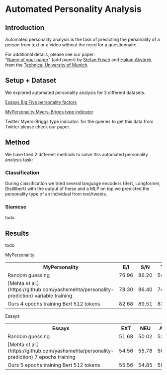 # Automated Personality Analysis

## Introduction
Automated personality analysis is the task of predicting the personality of a person from text or a video without the need for a questionnaire.

For additional details, please see our paper:  
"[Name of your paper](https://github.com/flo-stilz/3D-Visual-Grounding-with-Transformers/blob/lang-det/paper%20%26%20figures/final_submission_3D_visual_grounding_with_transformers.pdf)" (add paper)
by [Stefan Frisch](https://github.com/ga92xug) and [Hakan Akyürek](https://github.com/add_your_github/)
from the [Technical University of Munich](https://www.tum.de/en/). 

## Setup + Dataset
We explored automated personality analysis for 3 different datasets.

[Essays Big Five personality factors](https://github.com/ga92xug/personality-prediction/tree/master/data/essays)

[MyPersonality Myers-Briggs type indicator](https://www.kaggle.com/datasets/haisamrafid/mypersonality)

Twitter Myers-Briggs type indicator: for the queries to get this data from Twitter please check our paper.

## Method
We have tried 2 different methods to solve this automated personality analysis task:

### Classification
During classification we tried several language encoders (Bert, Longformer, Distillbert) with the output of these and a MLP on top we predicted the personality type of an individual from text/tweets. 

### Siamese
todo

## Results
todo

MyPersonality
<table>
    <col>
    <col>
    <col>
    <col>
    <tr>
        <th rowspan=1>MyPersonality</th>
        <th rowspan=1>E/I</th>
        <th rowspan=1>S/N</th>
        <th rowspan=1>T/F</th>
        <th rowspan=1>J/P</th>
    </tr>
    <tr>
        <td>Random guessing</td>
        <td>76.96</td>
        <td>86.20</td>
        <td>54.11</td>
        <td>60.41</td>
    </tr>
    <tr>
        <td>[Mehta et al.](https://github.com/yashsmehta/personality-prediction) variable training</td>
        <td>78.30</td>
        <td>86.40</td>
        <td>74.40</td>
        <td>64.40</td>
    </tr>
    <tr>
        <td>Ours 4 epochs training Bert 512 tokens</td>
        <td>82.68</td>
        <td>89.51</td>
        <td>83.53</td>
        <td>77.65</td>
    </tr>
</table>

Essays
<table>
    <col>
    <col>
    <col>
    <col>
    <tr>
        <th rowspan=1>Essays</th>
        <th rowspan=1>EXT</th>
        <th rowspan=1>NEU</th>
        <th rowspan=1>AGR</th>
        <th rowspan=1>CON</th>
        <th rowspan=1>OPN</th>
    </tr>
    <tr>
        <td>Random guessing</td>
        <td>51.68</td>
        <td>50.02</td>
        <td>53.06</td>
        <td>50.83</td>
        <td>51.52</td>
    </tr>
    <tr>
        <td>[Mehta et al.](https://github.com/yashsmehta/personality-prediction) 7 epochs training</td>
        <td>54.56</td>
        <td>55.78</td>
        <td>56.10</td>
        <td>56.79</td>
        <td>60.03</td>
    </tr>
    <tr>
        <td>Ours 5 epochs training Bert 512 tokens</td>
        <td>55.56</td>
        <td>54.85</td>
        <td>58.26</td>
        <td>55.86</td>
        <td>63.57</td>
    </tr>
</table>

